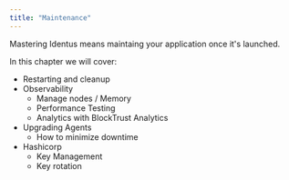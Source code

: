 ```yaml
---
title: "Maintenance"
---
```


Mastering Identus means maintaing your application once it's launched.

In this chapter we will cover:

- Restarting and cleanup
- Observability
    - Manage nodes / Memory
    - Performance Testing
    - Analytics with BlockTrust Analytics
- Upgrading Agents
    - How to minimize downtime
- Hashicorp
    - Key Management
    - Key rotation

